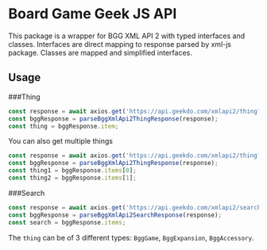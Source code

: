 # Board Game Geek JS API

This package is a wrapper for BGG XML API 2 with typed interfaces and classes. Interfaces are direct
mapping to response parsed by xml-js package. Classes are mapped and simplified interfaces.

## Usage

###Thing

```typescript
const response = await axios.get('https://api.geekdo.com/xmlapi2/thing?id=169786&versions=1');
const bggResponse = parseBggXmlApi2ThingResponse(response);
const thing = bggResponse.item;
```

You can also get multiple things

```typescript
const response = await axios.get('https://api.geekdo.com/xmlapi2/thing?id=170416,169786&versions=1');
const bggResponse = parseBggXmlApi2ThingResponse(response);
const thing1 = bggResponse.items[0];
const thing2 = bggResponse.items[1];
```

###Search

```typescript
const response = await axios.get('https://api.geekdo.com/xmlapi2/search?query=scythe');
const bggResponse = parseBggXmlApi2SearchResponse(response);
const search = bggResponse.items;
```

The `thing` can be of 3 different types: `BggGame`, `BggExpansion`, `BggAccessory`.
